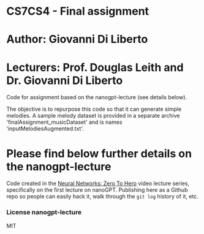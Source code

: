 # CS7CS4 - Final assignment
# Author: Giovanni Di Liberto
# Lecturers: Prof. Douglas Leith and Dr. Giovanni Di Liberto

Code for assignment based on the nanogpt-lecture (see details below).

The objective is to repurpose this code so that it can generate simple melodies. 
A sample melody dataset is provided in a separate archive 'finalAssignment_musicDataset'
and is names 'inputMelodiesAugmented.txt'.




# Please find below further details on the nanogpt-lecture

Code created in the [Neural Networks: Zero To Hero](https://karpathy.ai/zero-to-hero.html) video lecture series, specifically on the first lecture on nanoGPT. Publishing here as a Github repo so people can easily hack it, walk through the `git log` history of it, etc.

### License nanogpt-lecture

MIT
